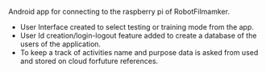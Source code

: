 Android app for connecting to the raspberry pi of RobotFilmamker.

- User Interface created to select testing or training mode from the app. 
- User Id creation/login-logout feature added to create a database of the users of the application.
- To keep a track of activities name and purpose data is asked from used and stored on cloud forfuture references.
